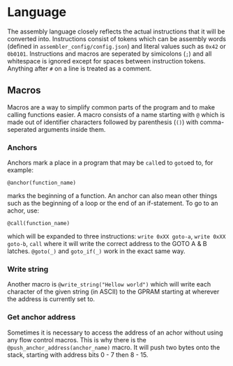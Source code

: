 # Language

The assembly language closely reflects the actual instructions that it will be converted into. Instructions consist of tokens which can be assembly words (defined in `assembler_config/config.json`) and literal values such as `0x42` or `0b0101`. Instructions and macros are seperated by simicolons (`;`) and all whitespace is ignored except for spaces between instruction tokens. Anything after `#` on a line is treated as a comment.

## Macros

Macros are a way to simplify common parts of the program and to make calling functions easier. A macro consists of a name starting with `@` which is made out of identifier characters followed by parenthesis (`()`) with comma-seperated arguments inside them.

### Anchors

Anchors mark a place in a program that may be `call`ed to `goto`ed to, for example:

```
@anchor(function_name)
```

marks the beginning of a function. An anchor can also mean other things such as the beginning of a loop or the end of an if-statement. To go to an achor, use:

```
@call(function_name)
```

which will be expanded to three instructions: `write 0xXX goto-a`, `write 0xXX goto-b`, `call` where it will write the correct address to the GOTO A & B latches. `@goto(_)` and `goto_if(_)` work in the exact same way.

### Write string

Another macro is `@write_string("Hellow world")` which will write each character of the given string (in ASCII) to the GPRAM starting at wherever the address is currently set to.

### Get anchor address

Sometimes it is necessary to access the address of an achor without using any flow control macros. This is why there is the `@push_anchor_address(anchor_name)` macro. It will push two bytes onto the stack, starting with address bits 0 - 7 then 8 - 15.